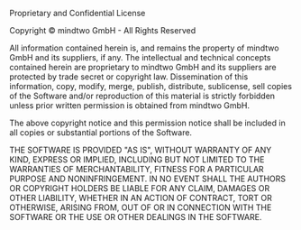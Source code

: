 Proprietary and Confidential License

Copyright © mindtwo GmbH - All Rights Reserved

All information contained herein is, and remains the property of mindtwo GmbH
and its suppliers, if any. The intellectual and technical concepts contained
herein are proprietary to mindtwo GmbH and its suppliers are protected by
trade secret or copyright law. Dissemination of this information, copy,
modify, merge, publish, distribute, sublicense, sell copies of the Software
and/or reproduction of this material is strictly forbidden unless prior
written permission is obtained from mindtwo GmbH.

The above copyright notice and this permission notice shall be included in
all copies or substantial portions of the Software.

THE SOFTWARE IS PROVIDED "AS IS", WITHOUT WARRANTY OF ANY KIND, EXPRESS OR
IMPLIED, INCLUDING BUT NOT LIMITED TO THE WARRANTIES OF MERCHANTABILITY,
FITNESS FOR A PARTICULAR PURPOSE AND NONINFRINGEMENT. IN NO EVENT SHALL THE
AUTHORS OR COPYRIGHT HOLDERS BE LIABLE FOR ANY CLAIM, DAMAGES OR OTHER
LIABILITY, WHETHER IN AN ACTION OF CONTRACT, TORT OR OTHERWISE, ARISING FROM,
OUT OF OR IN CONNECTION WITH THE SOFTWARE OR THE USE OR OTHER DEALINGS IN
THE SOFTWARE.